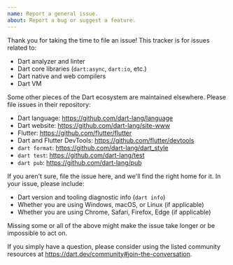 ```yaml
---
name: Report a general issue.
about: Report a bug or suggest a feature.
---
```


Thank you for taking the time to file an issue! This tracker is for issues
related to:

* Dart analyzer and linter
* Dart core libraries (`dart:async`, `dart:io`, etc.)
* Dart native and web compilers
* Dart VM

Some other pieces of the Dart ecosystem are maintained elsewhere. Please file
issues in their repository:

* Dart language: https://github.com/dart-lang/language
* Dart website: https://github.com/dart-lang/site-www
* Flutter: https://github.com/flutter/flutter
* Dart and Flutter DevTools: https://github.com/flutter/devtools
* `dart format`: https://github.com/dart-lang/dart_style
* `dart test`: https://github.com/dart-lang/test
* `dart pub`: https://github.com/dart-lang/pub

If you aren't sure, file the issue here, and we'll find the right home for it.
In your issue, please include:

* Dart version and tooling diagnostic info (`dart info`)
* Whether you are using Windows, macOS, or Linux (if applicable)
* Whether you are using Chrome, Safari, Firefox, Edge (if applicable)

Missing some or all of the above might make the issue take longer or be
impossible to act on.

If you simply have a question, please consider using the listed community
resources at https://dart.dev/community#join-the-conversation.
